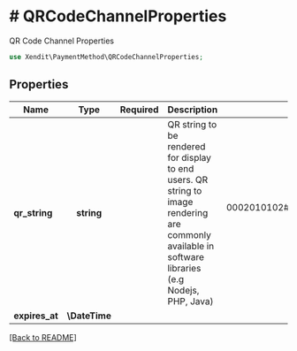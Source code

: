 # # QRCodeChannelProperties
QR Code Channel Properties

```php
use Xendit\PaymentMethod\QRCodeChannelProperties;
```

## Properties

| Name | Type | Required | Description | Examples |
|------------|:-------------:|:-------------:|-------------|:-------------:|
| **qr_string** | **string** |  | QR string to be rendered for display to end users. QR string to image rendering are commonly available in software libraries (e.g Nodejs, PHP, Java) | 0002010102##########CO.XENDIT.WWW011893600#######14220002152#####414220010303TTT####015CO.XENDIT.WWW02180000000000000000000TTT52  045######ID5911XenditQRIS6007Jakarta6105121606##########3k1mOnF73h11111111#3k1mOnF73h6v53033605401163040BDB |
| **expires_at** | **\DateTime** |  |  | 2022-01-01T00:00Z |


[[Back to README]](../../README.md)
